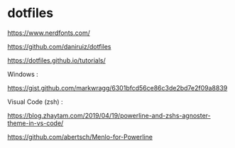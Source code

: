 # dotfiles



https://www.nerdfonts.com/



https://github.com/daniruiz/dotfiles



https://dotfiles.github.io/tutorials/





Windows :

https://gist.github.com/markwragg/6301bfcd56ce86c3de2bd7e2f09a8839



Visual Code (zsh) :

https://blog.zhaytam.com/2019/04/19/powerline-and-zshs-agnoster-theme-in-vs-code/

https://github.com/abertsch/Menlo-for-Powerline
